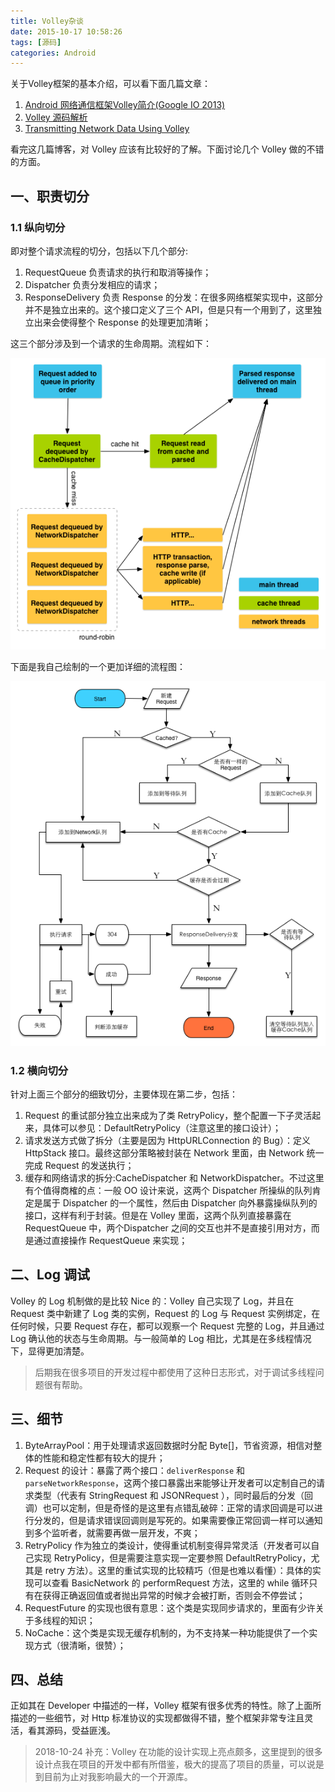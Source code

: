 ```yaml
---
title: Volley杂谈
date: 2015-10-17 10:58:26
tags: [源码]
categories: Android
---
```


关于Volley框架的基本介绍，可以看下面几篇文章：

1. [Android 网络通信框架Volley简介(Google IO 2013)](http://blog.csdn.net/t12x3456/article/details/9221611)
2. [Volley 源码解析](http://www.codekk.com/open-source-project-analysis/detail/Android/grumoon/Volley%20%E6%BA%90%E7%A0%81%E8%A7%A3%E6%9E%90)
3. [Transmitting Network Data Using Volley](https://developer.android.com/training/volley/index.html)

看完这几篇博客，对 Volley 应该有比较好的了解。下面讨论几个 Volley 做的不错的方面。<!--more-->

## 一、职责切分
### 1.1 纵向切分
即对整个请求流程的切分，包括以下几个部分:

1. RequestQueue 负责请求的执行和取消等操作；
2. Dispatcher 负责分发相应的请求；
3. ResponseDelivery 负责 Response 的分发：在很多网络框架实现中，这部分并不是独立出来的。这个接口定义了三个 API，但是只有一个用到了，这里独立出来会使得整个 Response 的处理更加清晰；

这三个部分涉及到一个请求的生命周期。流程如下：

![Volley请求流程图](../../images/volley-request.png)

下面是我自己绘制的一个更加详细的流程图：

![Volley请求详细流程图](../../images/Volley流程图.png)

### 1.2 横向切分
针对上面三个部分的细致切分，主要体现在第二步，包括：

1. Request 的重试部分独立出来成为了类 RetryPolicy，整个配置一下子灵活起来，具体可以参见：DefaultRetryPolicy（注意这里的接口设计）；
2. 请求发送方式做了拆分（主要是因为 HttpURLConnection 的 Bug）：定义 HttpStack 接口。最终这部分策略被封装在 Network 里面，由 Network 统一完成 Request 的发送执行；
3. 缓存和网络请求的拆分:CacheDispatcher 和 NetworkDispatcher。不过这里有个值得商榷的点：一般 OO 设计来说，这两个 Dispatcher 所操纵的队列肯定是属于 Dispatcher 的一个属性，然后由 Dispatcher 向外暴露操纵队列的接口，这样有利于封装。但是在 Volley 里面，这两个队列直接暴露在 RequestQueue 中，两个Dispatcher 之间的交互也并不是直接引用对方，而是通过直接操作 RequestQueue 来实现；

## 二、Log 调试
Volley 的 Log 机制做的是比较 Nice 的：Volley 自己实现了 Log，并且在 Request 类中新建了 Log 类的实例，Request 的 Log 与 Request 实例绑定，在任何时候，只要 Request 存在，都可以观察一个 Request 完整的 Log，并且通过 Log 确认他的状态与生命周期。与一般简单的 Log 相比，尤其是在多线程情况下，显得更加清楚。

> 后期我在很多项目的开发过程中都使用了这种日志形式，对于调试多线程问题很有帮助。

## 三、细节
1. ByteArrayPool：用于处理请求返回数据时分配 Byte[]，节省资源，相信对整体的性能和稳定性都有较大的提升；  
2. Request 的设计：暴露了两个接口：`deliverResponse` 和`parseNetworkResponse`，这两个接口暴露出来能够让开发者可以定制自己的请求类型（代表有 StringRequest 和 JSONRequest ），同时最后的分发（回调）也可以定制，但是奇怪的是这里有点错乱破碎：正常的请求回调是可以进行分发的，但是请求错误回调则是写死的。如果需要像正常回调一样可以通知到多个监听者，就需要再做一层开发，不爽；  
3. RetryPolicy 作为独立的类设计，使得重试机制变得异常灵活（开发者可以自己实现 RetryPolicy，但是需要注意实现一定要参照 DefaultRetryPolicy，尤其是 retry 方法）。这里的重试实现的比较精巧（但是也难以看懂）：具体的实现可以查看 BasicNetwork 的 performRequest 方法，这里的 while 循环只有在获得正确返回值或者抛出异常的时候才会被打断，否则会不停尝试；  
4. RequestFuture 的实现也很有意思：这个类是实现同步请求的，里面有少许关于多线程的知识；  
5. NoCache：这个类是实现无缓存机制的，为不支持某一种功能提供了一个实现方式（很清晰，很赞）；  

## 四、总结
正如其在 Developer 中描述的一样，Volley 框架有很多优秀的特性。除了上面所描述的一些细节，对 Http 标准协议的实现都做得不错，整个框架非常专注且灵活，看其源码，受益匪浅。

> 2018-10-24 补充：Volley 在功能的设计实现上亮点颇多，这里提到的很多设计点我在项目的开发中都有所借鉴，极大的提高了项目的质量，可以说是到目前为止对我影响最大的一个开源库。